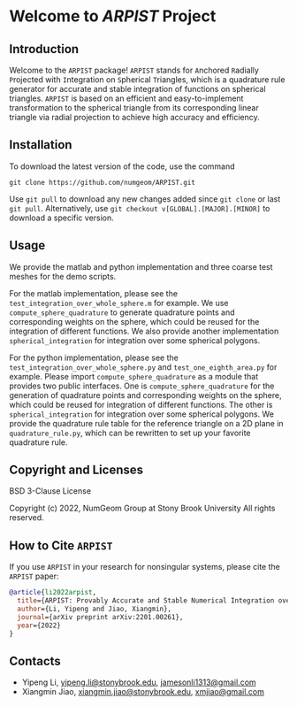 # Welcome to *ARPIST* Project #

## Introduction ##

Welcome to the `ARPIST` package! `ARPIST` stands for `A`nchored `R`adially `P`rojected with `I`ntegration on `S`pherical `T`riangles, which is a quadrature rule generator for accurate and stable integration of functions on spherical triangles. `ARPIST` is based on an efficient and easy-to-implement transformation to the spherical triangle from its corresponding linear triangle via radial projection to achieve high accuracy and efficiency.

## Installation ##

To download the latest version of the code, use the command

```console
git clone https://github.com/numgeom/ARPIST.git
```
Use `git pull` to download any new changes added since `git clone` or last `git pull`. Alternatively, use `git checkout v[GLOBAL].[MAJOR].[MINOR]` to download a specific version.

## Usage ##

We provide the matlab and python implementation and three coarse test meshes for the demo scripts. 

For the matlab implementation, please see the `test_integration_over_whole_sphere.m` for example. 
We use `compute_sphere_quadrature` to generate quadrature points and corresponding weights on the sphere, which could be reused for the integration of different functions.
We also provide another implementation `spherical_integration` for integration over some spherical polygons.

For the python implementation, please see the `test_integration_over_whole_sphere.py` and `test_one_eighth_area.py` for example.
Please import `compute_sphere_quadrature` as a module that provides two public interfaces.
One is `compute_sphere_quadrature` for the generation of quadrature points and corresponding weights on the sphere, which could be reused for integration of different functions.
The other is `spherical_integration` for integration over some spherical polygons.
We provide the quadrature rule table for the reference triangle on a 2D plane in `quadrature_rule.py`, which can be rewritten to set up your favorite quadrature rule.

## Copyright and Licenses ##

BSD 3-Clause License

Copyright (c) 2022, NumGeom Group at Stony Brook University
All rights reserved.

## How to Cite `ARPIST` ##

If you use `ARPIST` in your research for nonsingular systems, please cite the `ARPIST` paper:

```bibtex
@article{li2022arpist,
  title={ARPIST: Provably Accurate and Stable Numerical Integration over Spherical Triangles},
  author={Li, Yipeng and Jiao, Xiangmin},
  journal={arXiv preprint arXiv:2201.00261},
  year={2022}
}
```

## Contacts ##

- Yipeng Li, <yipeng.li@stonybrook.edu>, <jamesonli1313@gmail.com>
- Xiangmin Jiao, <xiangmin.jiao@stonybrook.edu>, <xmjiao@gmail.com>

